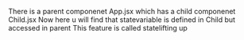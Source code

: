  There is a parent componenet App.jsx which has a child componenet Child.jsx
 Now here u will find that statevariable is defined in Child but accessed in parent 
 This feature is called statelifting up 

